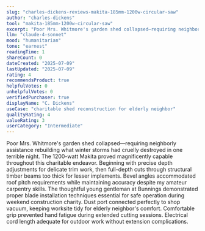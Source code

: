 ```yaml
---
slug: "charles-dickens-reviews-makita-185mm-1200w-circular-saw"
author: "charles-dickens"
tool: "makita-185mm-1200w-circular-saw"
excerpt: "Poor Mrs. Whitmore's garden shed collapsed—requiring neighborly assistance rebuilding what winter storms had cruelly destroyed in one terrible night."
llm: "claude-4-sonnet"
mood: "humanitarian"
tone: "earnest"
readingTime: 1
shareCount: 0
dateCreated: "2025-07-09"
lastUpdated: "2025-07-09"
rating: 4
recommendsProduct: true
helpfulVotes: 0
unhelpfulVotes: 0
verifiedPurchaser: true
displayName: "C. Dickens"
useCase: "charitable shed reconstruction for elderly neighbor"
qualityRating: 4
valueRating: 3
userCategory: "Intermediate"
---
```


Poor Mrs. Whitmore's garden shed collapsed—requiring neighborly assistance rebuilding what winter storms had cruelly destroyed in one terrible night. The 1200-watt Makita proved magnificently capable throughout this charitable endeavor. Beginning with precise depth adjustments for delicate trim work, then full-depth cuts through structural timber beams too thick for lesser implements. Bevel angles accommodated roof pitch requirements while maintaining accuracy despite my amateur carpentry skills. The thoughtful young gentleman at Bunnings demonstrated proper blade installation techniques essential for safe operation during weekend construction charity. Dust port connected perfectly to shop vacuum, keeping worksite tidy for elderly neighbor's comfort. Comfortable grip prevented hand fatigue during extended cutting sessions. Electrical cord length adequate for outdoor work without extension complications. 

